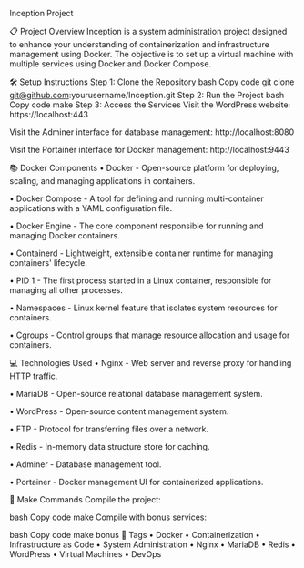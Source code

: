 Inception Project

📋 Project Overview
Inception is a system administration project designed to enhance your understanding of containerization and infrastructure management using Docker. The objective is to set up a virtual machine with multiple services using Docker and Docker Compose.

🛠 Setup Instructions
Step 1: Clone the Repository
bash
Copy code
git clone git@github.com:yourusername/Inception.git
Step 2: Run the Project
bash
Copy code
make
Step 3: Access the Services
Visit the WordPress website:
https://localhost:443

Visit the Adminer interface for database management:
http://localhost:8080

Visit the Portainer interface for Docker management:
http://localhost:9443

📚 Docker Components
• Docker - Open-source platform for deploying, scaling, and managing applications in containers.

• Docker Compose - A tool for defining and running multi-container applications with a YAML configuration file.

• Docker Engine - The core component responsible for running and managing Docker containers.

• Containerd - Lightweight, extensible container runtime for managing containers' lifecycle.

• PID 1 - The first process started in a Linux container, responsible for managing all other processes.

• Namespaces - Linux kernel feature that isolates system resources for containers.

• Cgroups - Control groups that manage resource allocation and usage for containers.

💻 Technologies Used
• Nginx - Web server and reverse proxy for handling HTTP traffic.

• MariaDB - Open-source relational database management system.

• WordPress - Open-source content management system.

• FTP - Protocol for transferring files over a network.

• Redis - In-memory data structure store for caching.

• Adminer - Database management tool.

• Portainer - Docker management UI for containerized applications.

🔧 Make Commands
Compile the project:

bash
Copy code
make
Compile with bonus services:

bash
Copy code
make bonus
🔖 Tags
• Docker
• Containerization
• Infrastructure as Code
• System Administration
• Nginx
• MariaDB
• Redis
• WordPress
• Virtual Machines
• DevOps
